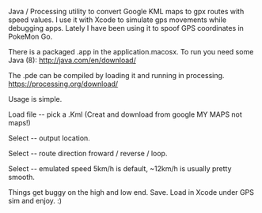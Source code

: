 


Java / Processing utility to convert Google KML maps to gpx routes with speed values. I use it with Xcode to simulate gps movements while debugging apps. Lately I have been using it to spoof GPS coordinates in PokeMon Go.

There is a packaged .app in the application.macosx. To run you need some Java (8): http://java.com/en/download/

The .pde can be compiled by loading it and running in processing. https://processing.org/download/


Usage is simple.

Load file -- pick a .Kml (Creat and download from google MY MAPS not maps!)

Select   -- output location.

Select   -- route direction froward / reverse / loop.

Select   -- emulated speed 5km/h is default, ~12km/h is usually pretty smooth. 

Things get buggy on the high and low end. Save. Load in Xcode under GPS sim and enjoy. :)





